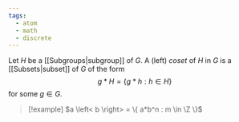 ```yaml
---
tags:
  - atom
  - math
  - discrete
---
```

Let $H$ be a [[Subgroups|subgroup]] of $G$. A (left) *coset* of $H$ in $G$ is a [[Subsets|subset]] of $G$ of the form
$$g*H = \{ g*h : h \in H \}$$
for some $g \in G$.

> [!example] $a \left< b \right> = \{ a*b^n : m \in \Z \}$